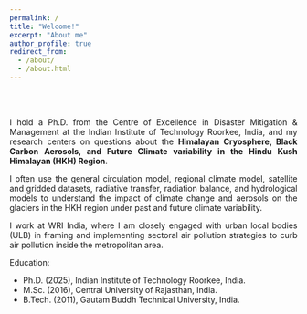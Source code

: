```yaml
---
permalink: /
title: "Welcome!"
excerpt: "About me"
author_profile: true
redirect_from: 
  - /about/
  - /about.html
---
```

<br> 
<br> 
<p style="text-align: justify;">I hold a Ph.D. from the Centre of Excellence in Disaster Mitigation & Management at the Indian Institute of Technology Roorkee, India, and my research centers on questions about the <b>Himalayan Cryosphere, Black Carbon Aerosols, and Future Climate variability in the Hindu Kush Himalayan (HKH) Region</b>.</p>

<p style="text-align: justify;">I often use the general circulation model, regional climate model, satellite and gridded datasets, radiative transfer, radiation balance, and hydrological models to understand the impact of climate change and aerosols on the glaciers in the HKH region under past and future climate variability.</p>

<p style="text-align: justify;">I work at WRI India, where I am closely engaged with urban local bodies (ULB) in framing and implementing sectoral air pollution strategies to curb air pollution inside the metropolitan area.</p>

​Education:
* Ph.D. (2025), Indian Institute of Technology Roorkee, India.​
* M.Sc. (2016), Central University of Rajasthan, India.
* B.Tech. (2011), Gautam Buddh Technical University, India.
